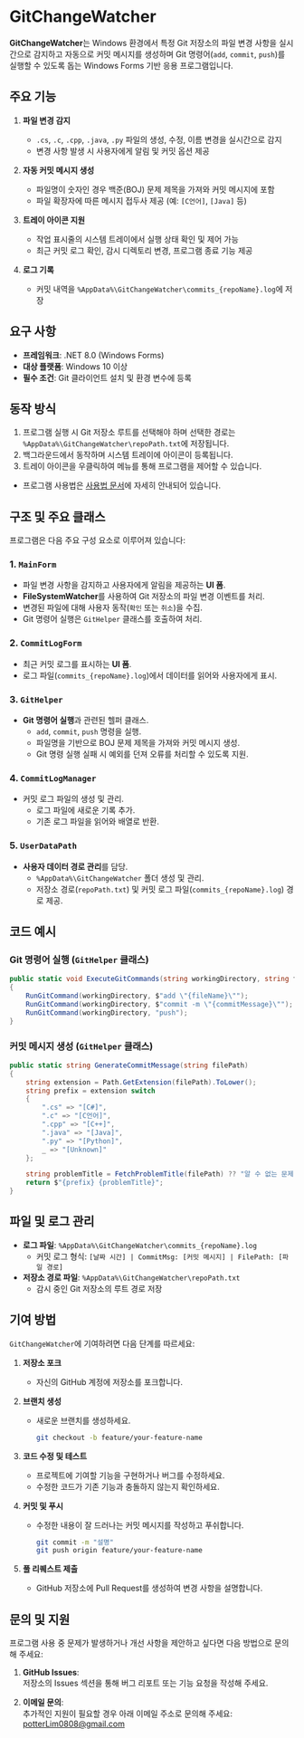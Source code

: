 # GitChangeWatcher

**GitChangeWatcher**는 Windows 환경에서 특정 Git 저장소의 파일 변경 사항을 실시간으로 감지하고 자동으로 커밋 메시지를 생성하며 Git 명령어(`add`, `commit`, `push`)를 실행할 수 있도록 돕는 Windows Forms 기반 응용 프로그램입니다.

## 주요 기능

1. **파일 변경 감지**
   - `.cs`, `.c`, `.cpp`, `.java`, `.py` 파일의 생성, 수정, 이름 변경을 실시간으로 감지
   - 변경 사항 발생 시 사용자에게 알림 및 커밋 옵션 제공

2. **자동 커밋 메시지 생성**
   - 파일명이 숫자인 경우 백준(BOJ) 문제 제목을 가져와 커밋 메시지에 포함
   - 파일 확장자에 따른 메시지 접두사 제공 (예: `[C언어]`, `[Java]` 등)

3. **트레이 아이콘 지원**
   - 작업 표시줄의 시스템 트레이에서 실행 상태 확인 및 제어 가능
   - 최근 커밋 로그 확인, 감시 디렉토리 변경, 프로그램 종료 기능 제공

4. **로그 기록**
   - 커밋 내역을 `%AppData%\GitChangeWatcher\commits_{repoName}.log`에 저장

## 요구 사항

- **프레임워크**: .NET 8.0 (Windows Forms)
- **대상 플랫폼**: Windows 10 이상
- **필수 조건**: Git 클라이언트 설치 및 환경 변수에 등록

## 동작 방식

1. 프로그램 실행 시 Git 저장소 루트를 선택해야 하며 선택한 경로는 `%AppData%\GitChangeWatcher\repoPath.txt`에 저장됩니다.
2. 백그라운드에서 동작하며 시스템 트레이에 아이콘이 등록됩니다.
3. 트레이 아이콘을 우클릭하여 메뉴를 통해 프로그램을 제어할 수 있습니다.

- 프로그램 사용법은 [사용법 문서](instruction.md)에 자세히 안내되어 있습니다.

## 구조 및 주요 클래스

프로그램은 다음 주요 구성 요소로 이루어져 있습니다:

### 1. `MainForm`
- 파일 변경 사항을 감지하고 사용자에게 알림을 제공하는 **UI 폼**.
- **FileSystemWatcher**를 사용하여 Git 저장소의 파일 변경 이벤트를 처리.
- 변경된 파일에 대해 사용자 동작(`확인` 또는 `취소`)을 수집.
- Git 명령어 실행은 `GitHelper` 클래스를 호출하여 처리.

### 2. `CommitLogForm`
- 최근 커밋 로그를 표시하는 **UI 폼**.
- 로그 파일(`commits_{repoName}.log`)에서 데이터를 읽어와 사용자에게 표시.

### 3. `GitHelper`
- **Git 명령어 실행**과 관련된 헬퍼 클래스.
  - `add`, `commit`, `push` 명령을 실행.
  - 파일명을 기반으로 BOJ 문제 제목을 가져와 커밋 메시지 생성.
  - Git 명령 실행 실패 시 예외를 던져 오류를 처리할 수 있도록 지원.

### 4. `CommitLogManager`
- 커밋 로그 파일의 생성 및 관리.
  - 로그 파일에 새로운 기록 추가.
  - 기존 로그 파일을 읽어와 배열로 반환.

### 5. `UserDataPath`
- **사용자 데이터 경로 관리**를 담당.
  - `%AppData%\GitChangeWatcher` 폴더 생성 및 관리.
  - 저장소 경로(`repoPath.txt`) 및 커밋 로그 파일(`commits_{repoName}.log`) 경로 제공.

## 코드 예시

### Git 명령어 실행 (`GitHelper` 클래스)
```csharp
public static void ExecuteGitCommands(string workingDirectory, string fileName, string commitMessage)
{
    RunGitCommand(workingDirectory, $"add \"{fileName}\"");
    RunGitCommand(workingDirectory, $"commit -m \"{commitMessage}\"");
    RunGitCommand(workingDirectory, "push");
}
```

### 커밋 메시지 생성 (`GitHelper` 클래스)
```csharp
public static string GenerateCommitMessage(string filePath)
{
    string extension = Path.GetExtension(filePath).ToLower();
    string prefix = extension switch
    {
        ".cs" => "[C#]",
        ".c" => "[C언어]",
        ".cpp" => "[C++]",
        ".java" => "[Java]",
        ".py" => "[Python]",
        _ => "[Unknown]"
    };

    string problemTitle = FetchProblemTitle(filePath) ?? "알 수 없는 문제";
    return $"{prefix} {problemTitle}";
}
```

## 파일 및 로그 관리

- **로그 파일**: `%AppData%\GitChangeWatcher\commits_{repoName}.log`
  - 커밋 로그 형식: `[날짜 시간] | CommitMsg: [커밋 메시지] | FilePath: [파일 경로]`
- **저장소 경로 파일**: `%AppData%\GitChangeWatcher\repoPath.txt`
  - 감시 중인 Git 저장소의 루트 경로 저장

## 기여 방법

`GitChangeWatcher`에 기여하려면 다음 단계를 따르세요:

1. **저장소 포크**  
    - 자신의 GitHub 계정에 저장소를 포크합니다.

2. **브랜치 생성**  
    - 새로운 브랜치를 생성하세요.
        ```bash
        git checkout -b feature/your-feature-name
        ```

3. **코드 수정 및 테스트**  
   - 프로젝트에 기여할 기능을 구현하거나 버그를 수정하세요.
   - 수정한 코드가 기존 기능과 충돌하지 않는지 확인하세요.

4. **커밋 및 푸시**  
   - 수정한 내용이 잘 드러나는 커밋 메시지를 작성하고 푸쉬합니다.
        ```bash
        git commit -m "설명"
        git push origin feature/your-feature-name
        ```

5. **풀 리퀘스트 제출**  
    - GitHub 저장소에 Pull Request를 생성하여 변경 사항을 설명합니다.

## 문의 및 지원

프로그램 사용 중 문제가 발생하거나 개선 사항을 제안하고 싶다면 다음 방법으로 문의해 주세요:

1. **GitHub Issues**:  
   저장소의 Issues 섹션을 통해 버그 리포트 또는 기능 요청을 작성해 주세요.

2. **이메일 문의**:  
   추가적인 지원이 필요할 경우 아래 이메일 주소로 문의해 주세요: [potterLim0808@gmail.com](mailto:potterLim0808@gmail.com)